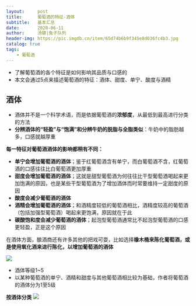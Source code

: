 ```yaml
---
layout:     post
title:      葡萄酒的特征-酒体
subtitle:   基本汇总
date:       2020-06-11
author:     汤键|兔子队列
header-img: https://pic.imgdb.cn/item/65d74b6b9f345e8d036fc4b3.jpg
catalog: true
tags:
    - 葡萄酒
---
```


- 了解葡萄酒的各个特征是如何影响其品质与口感的
- 本文会通过5点来描述葡萄酒的特征：酒体、甜度、单宁、酸度与酒精

## **酒体**
- 酒体并不是一个科学术语，而是依据葡萄酒的**浓郁度**，从最低到最高进行分类的方法
- **分辨酒体的“轻盈”与“饱满”和分辨牛奶的脱脂与全脂类似**：牛奶中的脂肪越多，口感就越厚重

**每一特征对葡萄酒酒体的影响都稍有不同：**
- **单宁会增加葡萄酒的酒体**；鉴于红葡萄酒含有单宁，而白葡萄酒不含，红葡萄酒的口感往往比白葡萄酒更加厚重
- **甜度会增加葡萄酒的酒体**；这就是甜型葡萄酒为何往往比干型葡萄酒喝起来更加饱满的原因，也是某些干型葡萄酒为了增加酒体而时常要维持一定甜度的原因
- **酸度会减少葡萄酒的酒体**
- **酒精会增加葡萄酒的酒体**；和酒精度较低的葡萄酒相比，酒精度较高的葡萄酒（包括加强型葡萄酒）喝起来更饱满，原因就在于此
- **碳酸饱和度会减少葡萄酒的酒体**；起泡型葡萄酒通常比不起泡型葡萄酒的口感更轻盈，正是这个原因

在酒体方面，酿酒商还有许多其他的把戏可耍，比如选择**橡木桶来陈化葡萄酒，或是使用氧化酒来进行陈化，以增加葡萄酒的酒体**

![](https://pic.imgdb.cn/item/65d740849f345e8d0342c978.png)
- 酒体等级1~5
- 以某种葡萄酒的单宁、酒精和甜度与其他葡萄酒相比较为基础，作者将葡萄酒的酒体分为1至5级

**按酒体分类**
![](https://pic.imgdb.cn/item/65d740849f345e8d0342ca19.png)